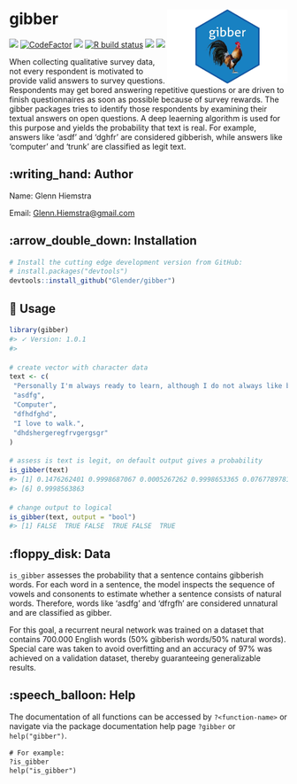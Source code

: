 
<!-- README.md is generated from README.Rmd. Please edit that file -->

# gibber <img src="man/figures/logo.jpeg" align="right"  height="134" />

[![](https://img.shields.io/badge/devel%20version-1.0.1-purple.svg)](https://github.com/Glender/gibber)
[![CodeFactor](https://www.codefactor.io/repository/github/rossellhayes/ipa/badge)](https://www.codefactor.io/repository/github/rossellhayes/ipa)
[![](https://img.shields.io/badge/lifecycle-maturing-blue.svg)](https://lifecycle.r-lib.org/articles/stages.html#maturing)
[![R build
status](https://github.com/rossellhayes/ipa/workflows/R-CMD-check/badge.svg)](https://github.com/rossellhayes/ipa/actions)
[![](https://codecov.io/gh/rcannood/princurve/branch/master/graph/badge.svg)](https://codecov.io/gh/rcannood/princurve)
[![](https://img.shields.io/github/languages/code-size/Glender/gibber.svg)](https://github.com/Glender/gibber)

When collecting qualitative survey data, not every respondent is
motivated to provide valid answers to survey questions. Respondents may
get bored answering repetitive questions or are driven to finish
questionnaires as soon as possible because of survey rewards. The gibber
packages tries to identify those respondents by examining their textual
answers on open questions. A deep leaerning algorithm is used for this
purpose and yields the probability that text is real. For example,
answers like ‘asdf’ and ‘dghfr’ are considered gibberish, while answers
like ‘computer’ and ‘trunk’ are classified as legit text.

## :writing\_hand: Author

Name: Glenn Hiemstra

Email: <Glenn.Hiemstra@gmail.com>

## :arrow\_double\_down: Installation

``` r
# Install the cutting edge development version from GitHub:
# install.packages("devtools")
devtools::install_github("Glender/gibber")
```

## :book: Usage

``` r
library(gibber)
#> ✓ Version: 1.0.1
#> 

# create vector with character data
text <- c(
 "Personally I'm always ready to learn, although I do not always like being taught.",
 "asdfg",
 "Computer",
 "dfhdfghd",
 "I love to walk.",
 "dhdshergeregfrvgergsgr"
)

# assess is text is legit, on default output gives a probability
is_gibber(text)
#> [1] 0.1476262401 0.9998687067 0.0005267262 0.9998653365 0.0767789781
#> [6] 0.9998563863

# change output to logical
is_gibber(text, output = "bool")
#> [1] FALSE  TRUE FALSE  TRUE FALSE  TRUE
```

## :floppy\_disk: Data

`is_gibber` assesses the probability that a sentence contains gibberish
words. For each word in a sentence, the model inspects the sequence of
vowels and consonents to estimate whether a sentence consists of natural
words. Therefore, words like ‘asdfg’ and ‘dfrgfh’ are considered
unnatural and are classified as gibber.

For this goal, a recurrent neural network was trained on a dataset that
contains 700.000 English words (50% gibberish words/50% natural words).
Special care was taken to avoid overfitting and an accuracy of 97% was
achieved on a validation dataset, thereby guaranteeing generalizable
results.

## :speech\_balloon: Help

The documentation of all functions can be accessed by `?<function-name>`
or navigate via the package documentation help page `?gibber` or
`help("gibber")`.

    # For example:
    ?is_gibber
    help("is_gibber")
